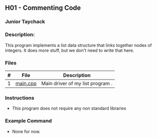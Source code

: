 ## H01 - Commenting Code
### Junior Taychack
### Description:

This program implements a list data structure that links together nodes of integers. It does more stuff, but we don't need to write that here.

### Files

|   #   | File     | Description                      |
| :---: | -------- | -------------------------------- |
|   1   | [main.cpp](https://github.com/junior13001/2143-OOP-Taychack/tree/master/Assignments/H01/main.cpp) | Main driver of my list program . |


### Instructions

- This program does not require any non standard libraries

### Example Command

- None for now.
